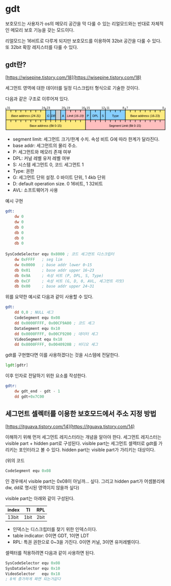 # gdt

보호모드는 사용자가 os의 메모리 공간을 막 다룰 수 있는 리얼모드와는 반대로 자체적인 메모리 보호 기능을 갖는 모드이다. 

리얼모드는 16비트로 다루게 되지만 보호모드를 이용하여 32bit 공간을 다룰 수 있다. 또 32bit 확장 레지스터를 다룰 수 있다. 

## gdt란?

[https://wisepine.tistory.com/18](https://wisepine.tistory.com/18)

세그먼트 영역에 대한 데이터를 일정 디스크립터 형식으로 기술한 것이다.

다음과 같은 구조로 이루어져 있다. 

![alt text](images/gdt1.png)

- segment limit: 세그먼트 크기/한계 수치. 속성 비트 G에 따라 한계가 달라진다.
- base addr: 세그먼트의 물리 주소.
- P: 세그먼트와 메모리 존재 여부
- DPL: 커널 레벨 유저 레벨 여부
- S: 시스템 세그먼트 0, 코드 세그먼트 1
- Type: 권한
- G: 세그먼트 단위 설정. 0 바이트 단위, 1 4kb 단위
- D: default operation size. 0 16비트, 1 32비트
- AVL: 소프트웨어가 사용

예시 구현

```asm
gdt:
    dw 0
    dw 0
    db 0
    db 0
    db 0
    db 0

SysCodeSelector equ 0x8000 ; 코드 세그먼트 디스크립터
    dw 0xFFFF   ; seg lim
    dw 0x0000   ; base addr lower 0~15
    db 0x01     ; base addr upper 16~23
    db 0x9A     ; 속성 비트 (P, DPL, S, Type)
    db 0xCF     ; 속성 비트 (G, D, 0, AVL, 세그먼트 리밋)
    db 0x00     ; base addr upper 24~31
```

위를 요약한 예시로 다음과 같이 사용할 수 있다. 

```asm
gdt:
	dd 0,0 ; NULL 세그
	CodeSegment equ 0x08
	dd 0x0000FFFF, 0x00CF9A00 ; 코드 세그
	DataSegment equ 0x10
	dd 0x0000FFFF, 0x00CF9200 ; 데이터 세그
	VideoSegment equ 0x18
	dd 0x8000FFFF, 0x0040920B ; 비디오 세그
```

gdt를 구현했다면 이를 사용하겠다는 것을 시스템에 전달한다. 

```asm
lgdt[gdtr]
```

이후 인자로 전달하기 위한 요소를 작성한다. 

```asm
gdtr:
    dw gdt_end - gdt - 1
    dd gdt+0x7C00
```

## 세그먼트 셀렉터를 이용한 보호모드에서 주소 지정 방법

[https://itguava.tistory.com/14](https://itguava.tistory.com/14)

이해하기 위해 먼저 세그먼트 레지스터라는 개념을 알아야 한다. 세그먼트 레지스터는 visible part + hidden part로 구성된다. visible part는 세그먼트 셀렉터로 gdt를 가리키는 포인터라고 볼 수 있다. hidden part는 visible part가 가리키는 대상이다. 

(위의 코드 

```asm
CodeSegment equ 0x08
```

인 경우에서 visible part는 0x08이 아닐까... 싶다. 그리고 hidden part가 어셈블리에 dw, dd로 명시된 영역이지 않을까 싶다)

visible part는 아래와 같이 구성된다. 

|index|TI|RPL|
|---|---|---|
|13bit|1bit|2bit|

- 인덱스는 디스크립터를 찾기 위한 인덱스이다. 
- table indicator: 0이면 GDT, 1이면 LDT
- RPL: 특권 권한으로 0~3을 가진다. 0이면 커널, 3이면 유저레벨이다. 

셀렉터를 적용하려면 다음과 같이 사용하면 된다. 

```asm
SysCodeSelector equ 0x08
SysDataSelector equ 0x10
VideoSelector   equ 0x18
; 8씩 증가하게 짜면 되는거같다 
```